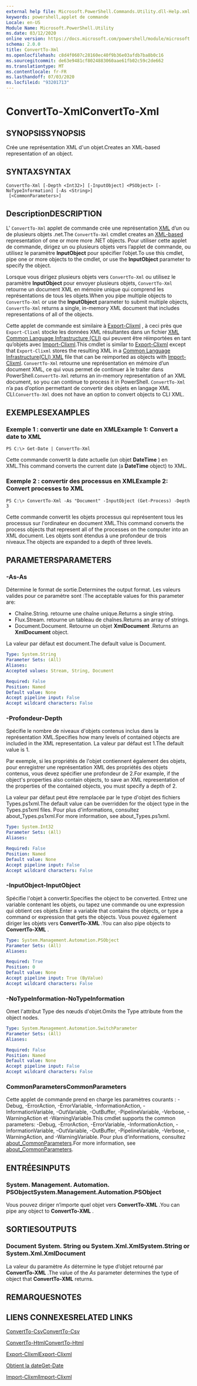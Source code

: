 ```yaml
---
external help file: Microsoft.PowerShell.Commands.Utility.dll-Help.xml
keywords: powershell,applet de commande
Locale: en-US
Module Name: Microsoft.PowerShell.Utility
ms.date: 03/12/2020
online version: https://docs.microsoft.com/powershell/module/microsoft.powershell.utility/convertto-xml?view=powershell-7&WT.mc_id=ps-gethelp
schema: 2.0.0
title: ConvertTo-Xml
ms.openlocfilehash: c8d4f0607c28160ec40f9b36e03afdb7ba8b0c16
ms.sourcegitcommit: de63e9481cf8024883060aae61fb02c59c2de662
ms.translationtype: MT
ms.contentlocale: fr-FR
ms.lasthandoff: 07/03/2020
ms.locfileid: "93201713"
---
```

# <span data-ttu-id="90bf6-103">ConvertTo-Xml</span><span class="sxs-lookup"><span data-stu-id="90bf6-103">ConvertTo-Xml</span></span>

## <span data-ttu-id="90bf6-104">SYNOPSIS</span><span class="sxs-lookup"><span data-stu-id="90bf6-104">SYNOPSIS</span></span>
<span data-ttu-id="90bf6-105">Crée une représentation XML d'un objet.</span><span class="sxs-lookup"><span data-stu-id="90bf6-105">Creates an XML-based representation of an object.</span></span>

## <span data-ttu-id="90bf6-106">SYNTAX</span><span class="sxs-lookup"><span data-stu-id="90bf6-106">SYNTAX</span></span>

```
ConvertTo-Xml [-Depth <Int32>] [-InputObject] <PSObject> [-NoTypeInformation] [-As <String>]
 [<CommonParameters>]
```

## <span data-ttu-id="90bf6-107">Description</span><span class="sxs-lookup"><span data-stu-id="90bf6-107">DESCRIPTION</span></span>

<span data-ttu-id="90bf6-108">L' `ConvertTo-Xml` applet de commande crée une représentation [XML](/dotnet/api/system.xml.xmldocument) d’un ou de plusieurs objets .net.</span><span class="sxs-lookup"><span data-stu-id="90bf6-108">The `ConvertTo-Xml` cmdlet creates an [XML-based](/dotnet/api/system.xml.xmldocument) representation of one or more more .NET objects.</span></span> <span data-ttu-id="90bf6-109">Pour utiliser cette applet de commande, dirigez un ou plusieurs objets vers l’applet de commande, ou utilisez le paramètre **InputObject** pour spécifier l’objet.</span><span class="sxs-lookup"><span data-stu-id="90bf6-109">To use this cmdlet, pipe one or more objects to the cmdlet, or use the **InputObject** parameter to specify the object.</span></span>

<span data-ttu-id="90bf6-110">Lorsque vous dirigez plusieurs objets vers `ConvertTo-Xml` ou utilisez le paramètre **InputObject** pour envoyer plusieurs objets, `ConvertTo-Xml` retourne un document XML en mémoire unique qui comprend les représentations de tous les objets.</span><span class="sxs-lookup"><span data-stu-id="90bf6-110">When you pipe multiple objects to `ConvertTo-Xml` or use the **InputObject** parameter to submit multiple objects, `ConvertTo-Xml` returns a single, in-memory XML document that includes representations of all of the objects.</span></span>

<span data-ttu-id="90bf6-111">Cette applet de commande est similaire à [Export-Clixml](./Export-Clixml.md) , à ceci près que `Export-Clixml` stocke les données XML résultantes dans un fichier [XML Common Language Infrastructure (CLI)](https://www.ecma-international.org/publications/standards/Ecma-335.htm) qui peuvent être réimportées en tant qu’objets avec [Import-Clixml](./Import-Clixml.md).</span><span class="sxs-lookup"><span data-stu-id="90bf6-111">This cmdlet is similar to [Export-Clixml](./Export-Clixml.md) except that `Export-Clixml` stores the resulting XML in a [Common Language Infrastructure(CLI) XML](https://www.ecma-international.org/publications/standards/Ecma-335.htm) file that can be reimported as objects with [Import-Clixml](./Import-Clixml.md).</span></span> <span data-ttu-id="90bf6-112">`ConvertTo-Xml` retourne une représentation en mémoire d’un document XML, ce qui vous permet de continuer à le traiter dans PowerShell.</span><span class="sxs-lookup"><span data-stu-id="90bf6-112">`ConvertTo-Xml` returns an in-memory representation of an XML document, so you can continue to process it in PowerShell.</span></span> <span data-ttu-id="90bf6-113">`ConvertTo-Xml` n’a pas d’option permettant de convertir des objets en langage XML CLI.</span><span class="sxs-lookup"><span data-stu-id="90bf6-113">`ConvertTo-Xml` does not have an option to convert objects to CLI XML.</span></span>

## <span data-ttu-id="90bf6-114">EXEMPLES</span><span class="sxs-lookup"><span data-stu-id="90bf6-114">EXAMPLES</span></span>

### <span data-ttu-id="90bf6-115">Exemple 1 : convertir une date en XML</span><span class="sxs-lookup"><span data-stu-id="90bf6-115">Example 1: Convert a date to XML</span></span>

```
PS C:\> Get-Date | ConvertTo-Xml
```

<span data-ttu-id="90bf6-116">Cette commande convertit la date actuelle (un objet **DateTime** ) en XML.</span><span class="sxs-lookup"><span data-stu-id="90bf6-116">This command converts the current date (a **DateTime** object) to XML.</span></span>

### <span data-ttu-id="90bf6-117">Exemple 2 : convertir des processus en XML</span><span class="sxs-lookup"><span data-stu-id="90bf6-117">Example 2: Convert processes to XML</span></span>

```
PS C:\> ConvertTo-Xml -As "Document" -InputObject (Get-Process) -Depth 3
```

<span data-ttu-id="90bf6-118">Cette commande convertit les objets processus qui représentent tous les processus sur l'ordinateur en document XML.</span><span class="sxs-lookup"><span data-stu-id="90bf6-118">This command converts the process objects that represent all of the processes on the computer into an XML document.</span></span> <span data-ttu-id="90bf6-119">Les objets sont étendus à une profondeur de trois niveaux.</span><span class="sxs-lookup"><span data-stu-id="90bf6-119">The objects are expanded to a depth of three levels.</span></span>

## <span data-ttu-id="90bf6-120">PARAMETERS</span><span class="sxs-lookup"><span data-stu-id="90bf6-120">PARAMETERS</span></span>

### <span data-ttu-id="90bf6-121">-As</span><span class="sxs-lookup"><span data-stu-id="90bf6-121">-As</span></span>

<span data-ttu-id="90bf6-122">Détermine le format de sortie.</span><span class="sxs-lookup"><span data-stu-id="90bf6-122">Determines the output format.</span></span>
<span data-ttu-id="90bf6-123">Les valeurs valides pour ce paramètre sont :</span><span class="sxs-lookup"><span data-stu-id="90bf6-123">The acceptable values for this parameter are:</span></span>

- <span data-ttu-id="90bf6-124">Chaîne.</span><span class="sxs-lookup"><span data-stu-id="90bf6-124">String.</span></span>
<span data-ttu-id="90bf6-125">retourne une chaîne unique.</span><span class="sxs-lookup"><span data-stu-id="90bf6-125">Returns a single string.</span></span>
- <span data-ttu-id="90bf6-126">Flux.</span><span class="sxs-lookup"><span data-stu-id="90bf6-126">Stream.</span></span>
<span data-ttu-id="90bf6-127">retourne un tableau de chaînes.</span><span class="sxs-lookup"><span data-stu-id="90bf6-127">Returns an array of strings.</span></span>
- <span data-ttu-id="90bf6-128">Document.</span><span class="sxs-lookup"><span data-stu-id="90bf6-128">Document.</span></span>
<span data-ttu-id="90bf6-129">Retourne un objet **XmlDocument** .</span><span class="sxs-lookup"><span data-stu-id="90bf6-129">Returns an **XmlDocument** object.</span></span>

<span data-ttu-id="90bf6-130">La valeur par défaut est document.</span><span class="sxs-lookup"><span data-stu-id="90bf6-130">The default value is Document.</span></span>

```yaml
Type: System.String
Parameter Sets: (All)
Aliases:
Accepted values: Stream, String, Document

Required: False
Position: Named
Default value: None
Accept pipeline input: False
Accept wildcard characters: False
```

### <span data-ttu-id="90bf6-131">-Profondeur</span><span class="sxs-lookup"><span data-stu-id="90bf6-131">-Depth</span></span>

<span data-ttu-id="90bf6-132">Spécifie le nombre de niveaux d'objets contenus inclus dans la représentation XML.</span><span class="sxs-lookup"><span data-stu-id="90bf6-132">Specifies how many levels of contained objects are included in the XML representation.</span></span> <span data-ttu-id="90bf6-133">La valeur par défaut est 1.</span><span class="sxs-lookup"><span data-stu-id="90bf6-133">The default value is 1.</span></span>

<span data-ttu-id="90bf6-134">Par exemple, si les propriétés de l'objet contiennent également des objets, pour enregistrer une représentation XML des propriétés des objets contenus, vous devez spécifier une profondeur de 2.</span><span class="sxs-lookup"><span data-stu-id="90bf6-134">For example, if the object's properties also contain objects, to save an XML representation of the properties of the contained objects, you must specify a depth of 2.</span></span>

<span data-ttu-id="90bf6-135">La valeur par défaut peut être remplacée par le type d'objet des fichiers Types.ps1xml.</span><span class="sxs-lookup"><span data-stu-id="90bf6-135">The default value can be overridden for the object type in the Types.ps1xml files.</span></span> <span data-ttu-id="90bf6-136">Pour plus d'informations, consultez about_Types.ps1xml.</span><span class="sxs-lookup"><span data-stu-id="90bf6-136">For more information, see about_Types.ps1xml.</span></span>

```yaml
Type: System.Int32
Parameter Sets: (All)
Aliases:

Required: False
Position: Named
Default value: None
Accept pipeline input: False
Accept wildcard characters: False
```

### <span data-ttu-id="90bf6-137">-InputObject</span><span class="sxs-lookup"><span data-stu-id="90bf6-137">-InputObject</span></span>

<span data-ttu-id="90bf6-138">Spécifie l'objet à convertir.</span><span class="sxs-lookup"><span data-stu-id="90bf6-138">Specifies the object to be converted.</span></span> <span data-ttu-id="90bf6-139">Entrez une variable contenant les objets, ou tapez une commande ou une expression qui obtient ces objets.</span><span class="sxs-lookup"><span data-stu-id="90bf6-139">Enter a variable that contains the objects, or type a command or expression that gets the objects.</span></span> <span data-ttu-id="90bf6-140">Vous pouvez également diriger les objets vers **ConvertTo-XML** .</span><span class="sxs-lookup"><span data-stu-id="90bf6-140">You can also pipe objects to **ConvertTo-XML** .</span></span>

```yaml
Type: System.Management.Automation.PSObject
Parameter Sets: (All)
Aliases:

Required: True
Position: 0
Default value: None
Accept pipeline input: True (ByValue)
Accept wildcard characters: False
```

### <span data-ttu-id="90bf6-141">-NoTypeInformation</span><span class="sxs-lookup"><span data-stu-id="90bf6-141">-NoTypeInformation</span></span>

<span data-ttu-id="90bf6-142">Omet l'attribut Type des nœuds d'objet.</span><span class="sxs-lookup"><span data-stu-id="90bf6-142">Omits the Type attribute from the object nodes.</span></span>

```yaml
Type: System.Management.Automation.SwitchParameter
Parameter Sets: (All)
Aliases:

Required: False
Position: Named
Default value: None
Accept pipeline input: False
Accept wildcard characters: False
```

### <span data-ttu-id="90bf6-143">CommonParameters</span><span class="sxs-lookup"><span data-stu-id="90bf6-143">CommonParameters</span></span>

<span data-ttu-id="90bf6-144">Cette applet de commande prend en charge les paramètres courants : -Debug, -ErrorAction, -ErrorVariable, -InformationAction, -InformationVariable, -OutVariable, -OutBuffer, -PipelineVariable, -Verbose, -WarningAction et -WarningVariable.</span><span class="sxs-lookup"><span data-stu-id="90bf6-144">This cmdlet supports the common parameters: -Debug, -ErrorAction, -ErrorVariable, -InformationAction, -InformationVariable, -OutVariable, -OutBuffer, -PipelineVariable, -Verbose, -WarningAction, and -WarningVariable.</span></span> <span data-ttu-id="90bf6-145">Pour plus d’informations, consultez [about_CommonParameters](https://go.microsoft.com/fwlink/?LinkID=113216).</span><span class="sxs-lookup"><span data-stu-id="90bf6-145">For more information, see [about_CommonParameters](https://go.microsoft.com/fwlink/?LinkID=113216).</span></span>

## <span data-ttu-id="90bf6-146">ENTRÉES</span><span class="sxs-lookup"><span data-stu-id="90bf6-146">INPUTS</span></span>

### <span data-ttu-id="90bf6-147">System. Management. Automation. PSObject</span><span class="sxs-lookup"><span data-stu-id="90bf6-147">System.Management.Automation.PSObject</span></span>

<span data-ttu-id="90bf6-148">Vous pouvez diriger n’importe quel objet vers **ConvertTo-XML** .</span><span class="sxs-lookup"><span data-stu-id="90bf6-148">You can pipe any object to **ConvertTo-XML** .</span></span>

## <span data-ttu-id="90bf6-149">SORTIES</span><span class="sxs-lookup"><span data-stu-id="90bf6-149">OUTPUTS</span></span>

### <span data-ttu-id="90bf6-150">Document System. String ou System.Xml.Xml</span><span class="sxs-lookup"><span data-stu-id="90bf6-150">System.String or System.Xml.XmlDocument</span></span>

<span data-ttu-id="90bf6-151">La valeur du paramètre *As* détermine le type d’objet retourné par **ConvertTo-XML** .</span><span class="sxs-lookup"><span data-stu-id="90bf6-151">The value of the *As* parameter determines the type of object that **ConvertTo-XML** returns.</span></span>

## <span data-ttu-id="90bf6-152">REMARQUES</span><span class="sxs-lookup"><span data-stu-id="90bf6-152">NOTES</span></span>

## <span data-ttu-id="90bf6-153">LIENS CONNEXES</span><span class="sxs-lookup"><span data-stu-id="90bf6-153">RELATED LINKS</span></span>

[<span data-ttu-id="90bf6-154">ConvertTo-Csv</span><span class="sxs-lookup"><span data-stu-id="90bf6-154">ConvertTo-Csv</span></span>](ConvertTo-Csv.md)

[<span data-ttu-id="90bf6-155">ConvertTo-Html</span><span class="sxs-lookup"><span data-stu-id="90bf6-155">ConvertTo-Html</span></span>](ConvertTo-Html.md)

[<span data-ttu-id="90bf6-156">Export-Clixml</span><span class="sxs-lookup"><span data-stu-id="90bf6-156">Export-Clixml</span></span>](Export-Clixml.md)

[<span data-ttu-id="90bf6-157">Obtient la date</span><span class="sxs-lookup"><span data-stu-id="90bf6-157">Get-Date</span></span>](Get-Date.md)

[<span data-ttu-id="90bf6-158">Import-Clixml</span><span class="sxs-lookup"><span data-stu-id="90bf6-158">Import-Clixml</span></span>](Import-Clixml.md)
